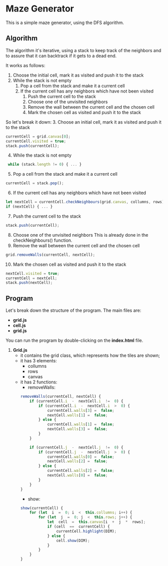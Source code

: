 # Maze Generator
This is a simple maze generator, using the DFS algorithm.

## Algorithm

The algorithm it's iterative, using a stack to keep track of the neighbors and to assure that it can backtrack if it gets to a dead end.

It works as follows: 
1.  Choose the initial cell, mark it as visited and push it to the stack
2.  While the stack is not empty
    1.  Pop a cell from the stack and make it a current cell
    2.  If the current cell has any neighbors which have not been visited
        1.  Push the current cell to the stack
        2.  Choose one of the unvisited neighbors
        3.  Remove the wall between the current cell and the chosen cell
        4.  Mark the chosen cell as visited and push it to the stack
  
  So let's break it down:
3. Choose an initial cell, mark it as visited and push it to the stack
```js
currentCell = grid.canvas[0];
currentCell.visited = true;
stack.push(currentCell);
```
4. While the stack is not empty
```js
 while (stack.length != 0) { ... }
```
5. Pop a cell from the stack and make it a current cell
```js
currentCell = stack.pop();
```
6.  If the current cell has any neighbors which have not been visited
```js
let nextCell = currentCell.checkNeighbours(grid.canvas, collumns, rows);
if (nextCell) { ... }
```
7. Push the current cell to the stack
```js
stack.push(currentCell);
```
8. Choose one of the unvisited neighbors
  This is already done in the checkNeighbours() function.
9. Remove the wall between the current cell and the chosen cell
```js
grid.removeWalls(currentCell, nextCell);
```
10. Mark the chosen cell as visited and push it to the stack
```js
nextCell.visited = true;
currentCell = nextCell;
stack.push(nextCell);
```

## Program

Let's break down the structure of the program. The main files are:
* **grid.js**
* **cell.js**
* **grid.js**

You can run the program by double-clicking on the **index.html** file.
1. **Grid.js**
	* it contains the grid class, which represents how the tiles are shown;
	* it has 3 elements:
		* collumns
		* rows
		* canvas
	* it has 2 functions:
		* removeWalls:
		```js
		removeWalls(currentCell, nextCell) {
			if (currentCell.i  -  nextCell.i  !=  0) {
				if (currentCell.i  -  nextCell.i  >  0) {
					currentCell.walls[3] =  false;
					nextCell.walls[1] =  false;
				} else {
					currentCell.walls[1] =  false;
					nextCell.walls[3] =  false;
				}
			}

			if (currentCell.j  -  nextCell.j  !=  0) {
				if (currentCell.j  -  nextCell.j  >  0) {
					currentCell.walls[0] =  false;
					nextCell.walls[2] =  false;
				} else {
					currentCell.walls[2] =  false;
					nextCell.walls[0] =  false;
				}
			}
		}
		```
		* show:
		```js
		show(currentCell) {
			for (let  i  =  0; i  <  this.collumns; i++) {
				for (let  j  =  0; j  <  this.rows; j++) {
					let  cell  =  this.canvas[i  +  j  *  rows];
					if (cell  ==  currentCell) {
						currentCell.highlight(DIM);
					} else {
						cell.show(DIM);
					}
				}
			}
		}
		```

